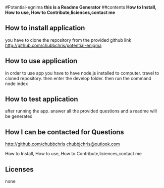 
#Potential-egnima
**this is a Readme Generator**
##contents 
**How to Install, How to use, How to Contribute,liciences,contact me**

## How to install application
you have to clone the repository from the provided github link
http://github.com/chubbchris/potential-enigma
## How to use application
in order to use app you have to have node.js installed to computer. travel to cloned repository. then enter the develop folder. then run the command node index
## How to test application
after running the app. answer all the provided questions and a readme will be generated 

## How I can be contacted for Questions 
http://github.com/chubbchris
chubbjchris@outlook.com


How to Install, How to use, How to Contribute,liciences,contact me
## Licenses
none


